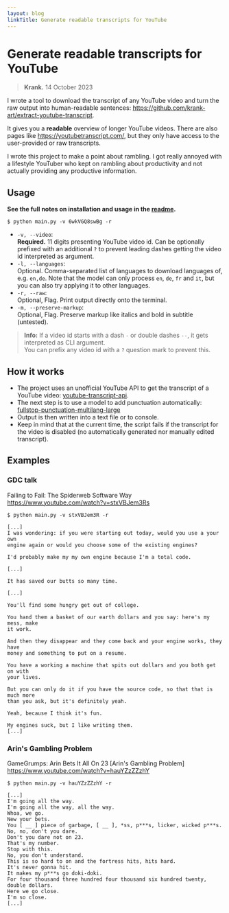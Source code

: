 ```yaml
---
layout: blog
linkTitle: Generate readable transcripts for YouTube
---
```


# Generate readable transcripts for YouTube
> **Krank.** 14 October 2023

I wrote a tool to download the transcript of any YouTube video and turn the raw output into human-readable sentences: https://github.com/krank-art/extract-youtube-transcript.

It gives you a **readable** overview of longer YouTube videos.
There are also pages like https://youtubetranscript.com/, but they only have access to the user-provided or raw transcripts.

I wrote this project to make a point about rambling.
I got really annoyed with a lifestyle YouTuber who kept on rambling about productivity and not actually providing any productive information.


## Usage

**See the full notes on installation and usage in the [readme](https://github.com/krank-art/extract-youtube-transcript/blob/master/readme.md).**

```bsh
$ python main.py -v 6wkVGQ8swBg -r
```

* `-v, --video`:  
  **Required.** 11 digits presenting YouTube video id. 
  Can be optionally prefixed with an additional `?` to prevent leading dashes getting the video id interpreted as argument.
* `-l, --languages`:  
  Optional. Comma-separated list of languages to download languages of, e.g. `en,de`. 
  Note that the model can only process `en`, `de`, `fr` and `it`, but you can also try applying it to other languages.
* `-r, --raw`:  
  Optional, Flag. Print output directly onto the terminal.
* `-m, --preserve-markup`:  
  Optional, Flag. Preserve markup like italics and bold in subtitle (untested).

> **Info:** If a video id starts with a dash `-` or double dashes `--`, it gets interpreted as CLI argument.  
> You can prefix any video id with a `?` question mark to prevent this.  


## How it works

* The project uses an unofficial YouTube API to get the transcript of a YouTube video: [youtube-transcript-api](https://pypi.org/project/youtube-transcript-api/).
* The next step is to use a model to add punctuation automatically: [fullstop-punctuation-multilang-large](https://huggingface.co/oliverguhr/fullstop-punctuation-multilang-large)
* Output is then written into a text file or to console.
* Keep in mind that at the current time, the script fails if the transcript for the video is disabled (no automatically generated nor manually edited transcript).


## Examples

### GDC talk
Failing to Fail: The Spiderweb Software Way 
https://www.youtube.com/watch?v=stxVBJem3Rs
```
$ python main.py -v stxVBJem3R -r

[...]
I was wondering: if you were starting out today, would you use a your own 
engine again or would you choose some of the existing engines?

I'd probably make my my own engine because I'm a total code.

[...]

It has saved our butts so many time.

[...]

You'll find some hungry get out of college.

You hand them a basket of our earth dollars and you say: here's my mess, make 
it work.

And then they disappear and they come back and your engine works, they have 
money and something to put on a resume.

You have a working a machine that spits out dollars and you both get on with 
your lives.

But you can only do it if you have the source code, so that that is much more 
than you ask, but it's definitely yeah.

Yeah, because I think it's fun.

My engines suck, but I like writing them.
[...]
```


### Arin's Gambling Problem

GameGrumps: Arin Bets It All On 23 [Arin's Gambling Problem]
https://www.youtube.com/watch?v=hauYZzZZzhY
```
$ python main.py -v hauYZzZZzhY -r

[...]
I'm going all the way.
I'm going all the way, all the way.
Whoa, we go.
New your bets.
You [ __ ] piece of garbage, [ __ ], *ss, p***s, licker, wicked p***s.
No, no, don't you dare.
Don't you dare not on 23.
That's my number.
Stop with this.
No, you don't understand.
This is so hard to on and the fortress hits, hits hard.
It's never gonna hit.
It makes my p***s go doki-doki.
For four thousand three hundred four thousand six hundred twenty, double dollars.
Here we go close.
I'm so close.
[...]
```
